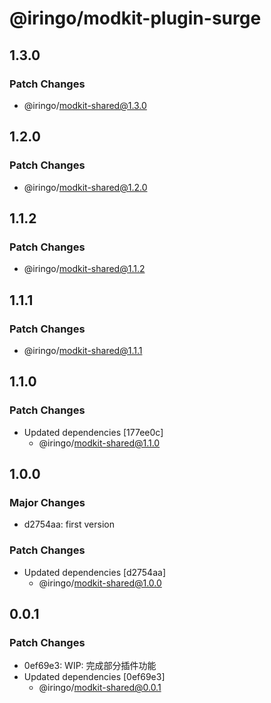 # @iringo/modkit-plugin-surge

## 1.3.0

### Patch Changes

- @iringo/modkit-shared@1.3.0

## 1.2.0

### Patch Changes

- @iringo/modkit-shared@1.2.0

## 1.1.2

### Patch Changes

- @iringo/modkit-shared@1.1.2

## 1.1.1

### Patch Changes

- @iringo/modkit-shared@1.1.1

## 1.1.0

### Patch Changes

- Updated dependencies [177ee0c]
  - @iringo/modkit-shared@1.1.0

## 1.0.0

### Major Changes

- d2754aa: first version

### Patch Changes

- Updated dependencies [d2754aa]
  - @iringo/modkit-shared@1.0.0

## 0.0.1

### Patch Changes

- 0ef69e3: WIP: 完成部分插件功能
- Updated dependencies [0ef69e3]
  - @iringo/modkit-shared@0.0.1
